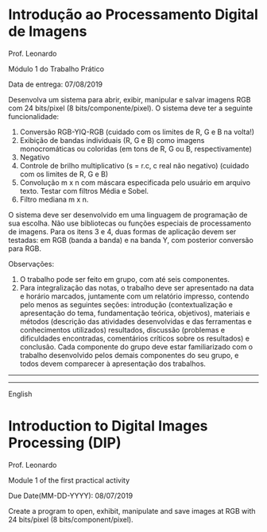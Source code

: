 # Introdução ao Processamento Digital de Imagens
Prof. Leonardo

Módulo 1 do Trabalho Prático

Data de entrega: 07/08/2019

Desenvolva um sistema para abrir, exibir, manipular e salvar imagens RGB com 24
bits/pixel (8 bits/componente/pixel). O sistema deve ter a seguinte funcionalidade:
1. Conversão RGB-YIQ-RGB (cuidado com os limites de R, G e B na volta!)
2. Exibição de bandas individuais (R, G e B) como imagens monocromáticas ou
coloridas (em tons de R, G ou B, respectivamente)
3. Negativo
4. Controle de brilho multiplicativo (s = r.c, c real não negativo) (cuidado com os limites de R, G e B)
5. Convolução m x n com máscara especificada pelo usuário em arquivo texto. Testar com filtros Média e Sobel.
6. Filtro mediana m x n.

O sistema deve ser desenvolvido em uma linguagem de programação de sua escolha. Não use bibliotecas ou funções especiais de processamento de imagens. Para os itens 3 e 4, duas formas de aplicação devem ser testadas: em RGB (banda a banda) e na banda Y, com posterior conversão para RGB.

Observações:
1. O trabalho pode ser feito em grupo, com até seis componentes.
2. Para integralização das notas, o trabalho deve ser apresentado na data e horário
marcados, juntamente com um relatório impresso, contendo pelo menos as
seguintes seções: introdução (contextualização e apresentação do tema,
fundamentação teórica, objetivos), materiais e métodos (descrição das atividades
desenvolvidas e das ferramentas e conhecimentos utilizados) resultados,
discussão (problemas e dificuldades encontradas, comentários críticos sobre os
resultados) e conclusão. Cada componente do grupo deve estar familiarizado
com o trabalho desenvolvido pelos demais componentes do seu grupo, e todos
devem comparecer à apresentação dos trabalhos.

---
---

English

# Introduction to Digital Images Processing (DIP)
Prof. Leonardo

Module 1 of the first practical activity

Due Date(MM-DD-YYYY): 08/07/2019

Create a program to open, exhibit, manipulate and save images at RGB with 24
bits/pixel (8 bits/component/pixel).
